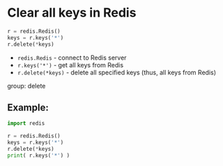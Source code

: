 # Clear all keys in Redis

```python
r = redis.Redis()
keys = r.keys('*')
r.delete(*keys)
```

- `redis.Redis` - connect to Redis server
- `r.keys('*')` - get all keys from Redis
- `r.delete(*keys)` - delete all specified keys (thus, all keys from Redis)

group: delete

## Example: 
```python
import redis

r = redis.Redis()
keys = r.keys('*')
r.delete(*keys)
print( r.keys('*') )
```

